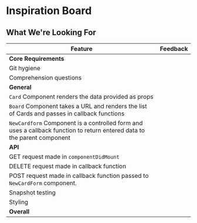 # Inspiration Board
## What We're Looking For

Feature | Feedback
---     | ---
**Core Requirements** |
Git hygiene |
Comprehension questions	|
**General** |
`Card` Component renders the data provided as props |
`Board` Component takes a URL and renders the list of Cards and passes in callback functions |
`NewCardform` Component is a controlled form and uses a callback function to return entered data to the parent component |
**API** |
GET request made in `componentDidMount` |
DELETE request made in callback function |
POST request made in callback function passed to `NewCardForm` component. |
Snapshot testing |
Styling |
**Overall** |
